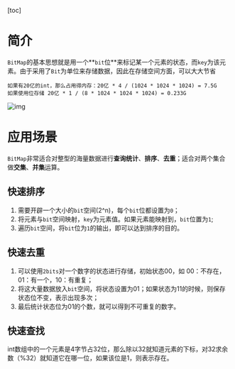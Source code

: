 [toc]

# 简介

`BitMap`的基本思想就是用一个**`bit`位**来标记某一个元素的状态，而`key`为该元素。由于采用了`Bit`为单位来存储数据，因此在存储空间方面，可以大大节省

```
如果有20亿的int，那么占用得内存：20亿 * 4 / (1024 * 1024 * 1024) = 7.5G
如果使用位存储 20亿 * 1 / (8 * 1024 * 1024 * 1024) = 0.233G
```

![img](https://raw.githubusercontent.com/win-shy/pic/master/pic/bitmap01.png)

# 应用场景

`BitMap`非常适合对整型的海量数据进行**查询统计**、**排序**、**去重**；适合对两个集合做**交集**、**并集**运算。

## 快速排序

1.  需要开辟一个大小的`bit`空间(2^n)，每个`bit`位都设置为`0`；
2. 将元素与`bit`空间映射，`key`为元素值。如果元素能映射到，`bit`位置为`1`;
3. 遍历`bit`空间，将`bit`位为`1`的输出，即可以达到排序的目的。

## 快速去重

1. 可以使用`2bits`对一个数字的状态进行存储，初始状态00，如 00：不存在，01：有一个，10：有重复；
2. 将这大量数据放入`bit`空间，将状态设置为01；如果状态为11的时候，则保存状态位不变，表示出现多次；
3. 最后统计状态位为01的个数，就可以得到不可重复的数字。

## 快速查找

int数组中的一个元素是4字节占32位，那么除以32就知道元素的下标，对32求余数（%32）就知道它在哪一位，如果该位是1，则表示存在。